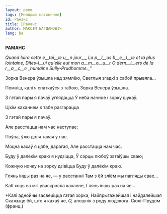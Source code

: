 ```yaml
---
layout: poem
tags: [Мелодыя натхнення]
id: Раманс
title: 🚧Раманс
author: МАКСІМ БАГДАНОВІЧ
lang: be
---
```



 
**РАМАНС**

_Quand luira cette_ _e__toi__le_ _u__n_ _jour__,_ _La p__l__us_ _b__e__l__le et_ _la_ _plus lointaine, Dites-__l__ui qu'elle eut_ _mon_ _a__m__o__u__r_ _O_ _dern__i__ers de la_ _r__a__c__e_  _humaine Sully-Prudhomme.__”_

Зорка Венера ўзышла над зямлёю, Светлыя згадкі з сабой прывяла...

Помніш, калі я спаткаўся з табою, Зорка Венера ўзышла.

3 гэтай пары я пачаў углядацца Ў неба начное і зорку шукаў.

Ціхім каханнем к табе разгарацца

3 гэтай пары я пачаў.

Але расстацца нам час наступае;

Пэўна, ўжо доля такая у нас.

Моцна кахаў я цябе, дарагая, Але расстацца нам час.

Буду ў далёкім краю я нудзіцца, Ў сэрцы любоў затаіўшы сваю;

Кожную ночку на зорку дзівіцца Буду ў далёкім краю.

Глянь іншы раз на яе, — у расстанні Там з ёй зліём мы пагляды свае...

Каб хоць на міг уваскрэсла каханне, Глянь іншы раз на яе...

*Калі аднойчы засвеціцца гэтая зорка, Найпрыгажэйшая і найдалейшая Скажыце ёй, што я кахаў  яе, _О,_ апошнія з роду людскога. Сюлі-Прудом (франц.)
